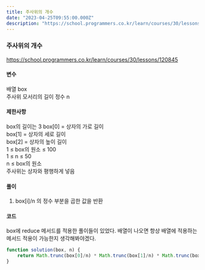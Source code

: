 ```yaml
---
title: 주사위의 개수
date: "2023-04-25T09:55:00.000Z"
description: "https://school.programmers.co.kr/learn/courses/30/lessons/120845"
---
```

### 주사위의 개수    
https://school.programmers.co.kr/learn/courses/30/lessons/120845    
    
#### 변수    
배열 box    
주사위 모서리의 길이 정수 n    
    
#### 제한사항    
box의 길이는 3
box[0] = 상자의 가로 길이    
box[1] = 상자의 세로 길이    
box[2] = 상자의 높이 길이    
1 ≤ box의 원소 ≤ 100    
1 ≤ n ≤ 50    
n ≤ box의 원소    
주사위는 상자와 평행하게 넣음    
    
#### 풀이    
1. box[i]/n 의 정수 부분을 곱한 값을 반환    
    
#### 코드    
box에 reduce 메서드를 적용한 풀이들이 있었다. 배열이 나오면 항상 배열에 적용하는 메서드 적용이 가능한지 생각해봐야겠다.    
```JavaScript
function solution(box, n) {
    return Math.trunc(box[0]/n) * Math.trunc(box[1]/n) * Math.trunc(box[2]/n);
}
```